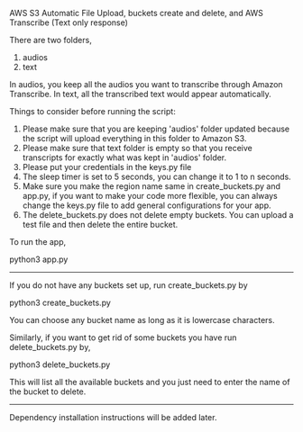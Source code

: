 AWS S3 Automatic File Upload, buckets create and delete, and AWS Transcribe (Text only response) 

There are two folders,
1. audios
2. text

In audios, you keep all the audios you want to transcribe through Amazon Transcribe.
In text, all the transcribed text would appear automatically.

Things to consider before running the script:
1. Please make sure that you are keeping 'audios' folder updated because the script will upload everything in this folder to Amazon S3.
2. Please make sure that text folder is empty so that you receive transcripts for exactly what was kept in 'audios' folder.
3. Please put your credentials in the keys.py file
4. The sleep timer is set to 5 seconds, you can change it to 1 to n seconds.
5. Make sure you make the region name same in create_buckets.py and app.py, if you want to make your code more flexible, you can always change the keys.py file to add general configurations for your app.
6. The delete_buckets.py does not delete empty buckets. You can upload a test file and then delete the entire bucket.

To run the app,

python3 app.py

------------------------------------------------------------------------------------------------------

If you do not have any buckets set up,
run create_buckets.py by 

python3 create_buckets.py

You can choose any bucket name as long as it is lowercase characters.

Similarly, if you want to get rid of some buckets you have run delete_buckets.py by,

python3 delete_buckets.py

This will list all the available buckets and you just need to enter the name of the bucket to delete. 

-------------------------------------------------------------------------------------------------------

Dependency installation instructions will be added later.
